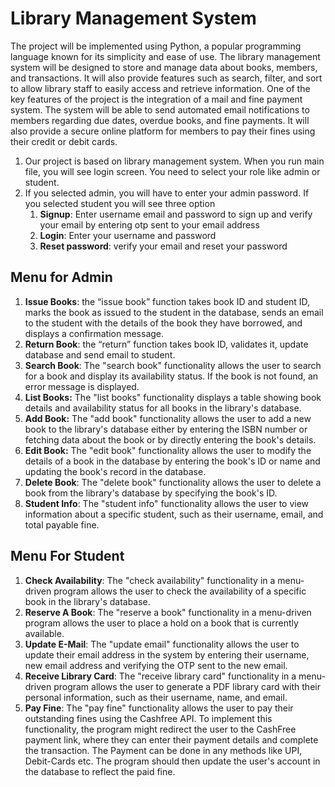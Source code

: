 # Library Management System

The project will be implemented using Python, a popular programming
language known for its simplicity and ease of use. The library management
system will be designed to store and manage data about books, members,
and transactions. It will also provide features such as search, filter, and sort to
allow library staff to easily access and retrieve information.
One of the key features of the project is the integration of a mail and fine
payment system. The system will be able to send automated email
notifications to members regarding due dates, overdue books, and fine
payments. It will also provide a secure online platform for members to pay
their fines using their credit or debit cards.

1. Our project is based on library management system. When you run main
file, you will see login screen. You need to select your role like admin or
student.
2. If you selected admin, you will have to enter your admin password. If you
selected student you will see three option
    1. **Signup**: Enter username email and password to sign up and verify
    your email by entering otp sent to your email address
    2. **Login**: Enter your username and password
    3. **Reset password**: verify your email and reset your password

## Menu for Admin

1. **Issue Books**: the “issue book” function takes book ID and student ID,
marks the book as issued to the student in the database, sends an
email to the student with the details of the book they have borrowed,
and displays a confirmation message.
2. **Return Book**: the “return” function takes book ID, validates it, update
database and send email to student.
3. **Search Book**: The "search book" functionality allows the user to search
for a book and display its availability status. If the book is not found, an
error message is displayed.
4. **List Books:** The "list books" functionality displays a table showing book
details and availability status for all books in the library's database.
5. **Add Book:** The "add book" functionality allows the user to add a new
book to the library's database either by entering the ISBN number or
fetching data about the book or by directly entering the book's details.
6. **Edit Book:** The "edit book" functionality allows the user to modify the
details of a book in the database by entering the book's ID or name and
updating the book's record in the database.
7. **Delete Book**: The "delete book" functionality allows the user to delete a
book from the library's database by specifying the book's ID.
8. **Student Info**: The "student info" functionality allows the user to view
information about a specific student, such as their username, email,
and total payable fine.

## Menu For Student

1. **Check Availability**: The "check availability" functionality in a menu-driven program allows the user to check the availability of a specific
book in the library's database.
2. **Reserve A Book**: The "reserve a book" functionality in a menu-driven
program allows the user to place a hold on a book that is currently
available.
3. **Update E-Mail**: The "update email" functionality allows the user to
update their email address in the system by entering their username,
new email address and verifying the OTP sent to the new email.
4. **Receive Library Card**: The "receive library card" functionality in a menu-driven program allows the user to generate a PDF library card with their
personal information, such as their username, name, and email.
5. **Pay Fine**: The "pay fine" functionality allows the user to pay their
outstanding fines using the Cashfree API. To implement this
functionality, the program might redirect the user to the CashFree
payment link, where they can enter their payment details and complete
the transaction. The Payment can be done in any methods like UPI,
Debit-Cards etc. The program should then update the user's account in
the database to reflect the paid fine.
